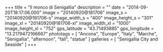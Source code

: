 +++
title = "Il monco di Senigallia"
description = ""
date = "2014-09-20T18:17:06.000"
image = "20140920@181706"
image_s = "20140920@181706-s"
image_width_s = "400"
image_height_s = "301"
image_xl = "20140920@181706-xl"
image_width_xl = "1000"
image_height_xl = "752"
gps_latitude = "43.71493885"
gps_longitude = "13.2179472166667"
phototags = [ "Ancona", "Europe", "Italy", "Marche", "Senigallia", "afternoon", "fall", "statue" ]
galleries = [ "Senigallia City and Seaside" ]
+++
